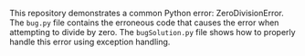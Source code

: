 This repository demonstrates a common Python error: ZeroDivisionError. The `bug.py` file contains the erroneous code that causes the error when attempting to divide by zero. The `bugSolution.py` file shows how to properly handle this error using exception handling.